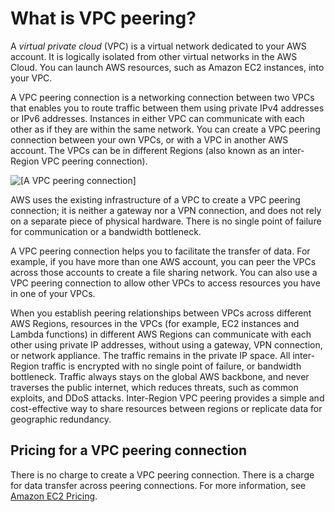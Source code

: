 # What is VPC peering?<a name="what-is-vpc-peering"></a>

A *virtual private cloud* \(VPC\) is a virtual network dedicated to your AWS account\. It is logically isolated from other virtual networks in the AWS Cloud\. You can launch AWS resources, such as Amazon EC2 instances, into your VPC\.

A VPC peering connection is a networking connection between two VPCs that enables you to route traffic between them using private IPv4 addresses or IPv6 addresses\. Instances in either VPC can communicate with each other as if they are within the same network\. You can create a VPC peering connection between your own VPCs, or with a VPC in another AWS account\. The VPCs can be in different Regions \(also known as an inter\-Region VPC peering connection\)\.

![\[A VPC peering connection\]](http://docs.aws.amazon.com/vpc/latest/peering/images/peering-intro-diagram.png)

AWS uses the existing infrastructure of a VPC to create a VPC peering connection; it is neither a gateway nor a VPN connection, and does not rely on a separate piece of physical hardware\. There is no single point of failure for communication or a bandwidth bottleneck\. 

A VPC peering connection helps you to facilitate the transfer of data\. For example, if you have more than one AWS account, you can peer the VPCs across those accounts to create a file sharing network\. You can also use a VPC peering connection to allow other VPCs to access resources you have in one of your VPCs\.

When you establish peering relationships between VPCs across different AWS Regions, resources in the VPCs \(for example, EC2 instances and Lambda functions\) in different AWS Regions can communicate with each other using private IP addresses, without using a gateway, VPN connection, or network appliance\. The traffic remains in the private IP space\. All inter\-Region traffic is encrypted with no single point of failure, or bandwidth bottleneck\. Traffic always stays on the global AWS backbone, and never traverses the public internet, which reduces threats, such as common exploits, and DDoS attacks\. Inter\-Region VPC peering provides a simple and cost\-effective way to share resources between regions or replicate data for geographic redundancy\. 

## Pricing for a VPC peering connection<a name="vpc-peering-pricing"></a>

There is no charge to create a VPC peering connection\. There is a charge for data transfer across peering connections\. For more information, see [Amazon EC2 Pricing](http://aws.amazon.com/ec2/pricing/on-demand/#Data_Transfer)\.